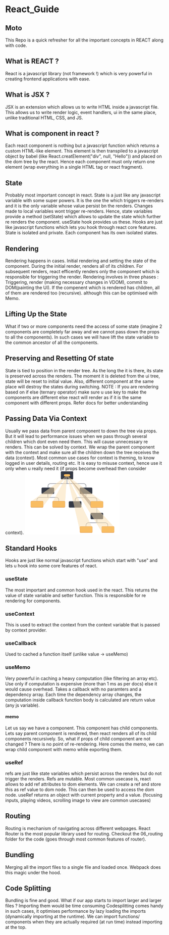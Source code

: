 # React_Guide

## Moto

This Repo is a quick refresher for all the important concepts in REACT along with code.

<h2>What is REACT ?</h2>
React is a javascript library (not framework !) which is very powerful in creating frontend applications with ease.

<h2>What is JSX ?</h2>
JSX is an extension which allows us to write HTML inside a javascript file. This allows us to write render logic, event handlers, ui in the same place, unlike traditional HTML, CSS, and JS.

<h2>What is component in react ?</h2>
Each react component is nothing but a javascript function which returns a custom HTML-like element. This element is then transpiled to a javascript object by babel (like React.creatElement("div", null, "Hello")) and placed on the dom tree by the react. Hence each component must only return one element (wrap everything in a single HTML tag or react fragment).

<h2>State</h2>

Probably most important concept in react. State is a just like any javascript variable with some super powers.
It is the one the which triggers re-renders and it is the only variable whose value persist bn the renders. Changes made to local variables wont trigger re-renders. Hence, state variables provide a method (setState) which allows to update the state which further re renders the component. useState hook provides us these. Hooks are just like javascript functions which lets you hook through react core features. State is isolated and private. Each component has its own isolated states.

<h2>Rendering</h2>

Rendering happens in cases. Initial rendering and setting the state of the component. During the initial render, <App/> renders all of its children. For subsequent renders, react efficently renders only the component which is responsible for triggering the render. Rendering involves in three phases : Triggering, render (making necessary changes in VDOM), commit to DOM(painting the UI). If the compenent which is rendered has children, all of them are rendered too (recursive). although this can be optimised with Memo.

<h2>Lifting Up the State</h2>

What if two or more components need the access of some state (imagine 2 components are completely far away and we cannot pass down the props to all the components). In such cases we will have lift the state variable to the common ancestor of all the components.

<h2>Preserving and Resetting Of state</h2>
State is tied to position in the render tree. As the long the it is there, its state is preserved across the renders. The moment it is deleted from the ui tree, state will be reset to initial value. Also, different component at the same place will destroy the states during switching. 
NOTE : If you are rendering based on if else (ternary operator) make sure u use key to make the components are different else react will render as if it is the same component with different props. Refer docs for better understanding

<h2>Passing Data Via Context</h2>
Usually we pass data from parent component to down the tree via props. But it will lead to performance issues when we pass through several children which dont even need them. This will cause unnecessary re renders. This can be solved by context. We wrap the parent component with the context and make sure all the children down the tree receives the data (context). Most common use cases for context is theming, to know logged in user details, routing etc. It is easy to misuse context, hence use it only when u really need it (if props become overhead then consider context).

<img src="image.png" alt="Alt text" width="300" height="200">

<h2>Standard Hooks</h2>
Hooks are just like normal javascript functions which start with "use" and lets u hook into some core features of react.

<h3>useState</h2>
The most important and common hook used in the react. This returns the value of state variable and setter function. This is responsible for re rendering for components.

<h3>useContext</h3>
This is used to extract the context from the context variable that is passed by context provider.

<h3>useCallback</h3>
Used to cached a function itself (unlike value -> useMemo)
<h3>useMemo</h2>
Very powerful in caching a heavy computation (like filtering an array etc). Use only if computation is expensive (more than 1 ms as per docs) else it would cause overhead. Takes a callback with no paramters and a dependency array. Each time the dependency array changes, the computation inside callback function body is calculated are return value (any js variable).

<h4>memo</h4>
Let us say we have a component. This component has child components. Lets say parent component is rendered, then react renders all of its child components recursively. So, what if props of child component are not changed ? There is no point of re-rendering. Here comes the memo, we can wrap child component with memo while exporting them.

<h3>useRef</h3>
refs are just like state variables which persist across the renders but do not trigger the renders. Refs are mutable. Most common usecase is, react allows to add ref attributes to dom elements. We can create a ref and store this as ref value to dom node. This can then be used to access the dom node. useRef returns an object with current property and a value. (focusing inputs, playing videos, scrolling image to view are common usecases)

<h2>Routing</h2>
Routing is mechanism of navigating across different webpages. React Router is the most popular library used for routing. Checkout the 06_routing folder for the code (goes through most common features of router).

<h2>Bundling</h2>
Merging all the import files to a single file and loaded once. Webpack does this magic under the hood.

<h2>Code Splitting</h2>
Bundling is fine and good. What if our app starts to import larger and larger files ? Importing them would be time consuming
Codesplitting comes handy in such cases, it optimises performance by lazy loading the imports (dynamically importing at the runtime). We can import functions/ components when they are actually required (at run time) instead importing at the top.
